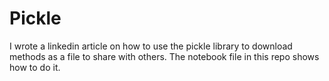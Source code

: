 # Pickle

I wrote a linkedin article on how to use the pickle library to download methods as a file to share with others. The notebook file in this repo shows how to do it.
